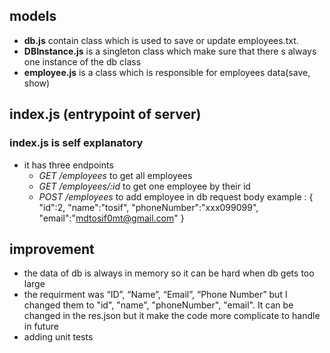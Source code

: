 ## models

- **db.js** contain class which is used to save or update employees.txt.
- **DBInstance.js** is a singleton class which make sure that there s always one instance of the db class
- **employee.js** is a class which is responsible for employees data(save, show)

## index.js (entrypoint of server)

### **index.js** is self explanatory

- it has three endpoints
  - _GET /employees_ to get all employees
  - _GET /employees/:id_ to get one employee by their id
  - _POST /employees_ to add employee in db
    request body example :
    {
    "id":2,
    "name":"tosif",
    "phoneNumber":"xxx099099",
    "email":"mdtosif0mt@gmail.com"
    }

## improvement

- the data of db is always in memory so it can be hard when db gets too large
- the requirment was “ID”, “Name”, “Email”, “Phone Number” but I changed them to "id", "name", "phoneNumber", "email". It can be changed in the res.json but it make the code more complicate to handle in future
- adding unit tests
